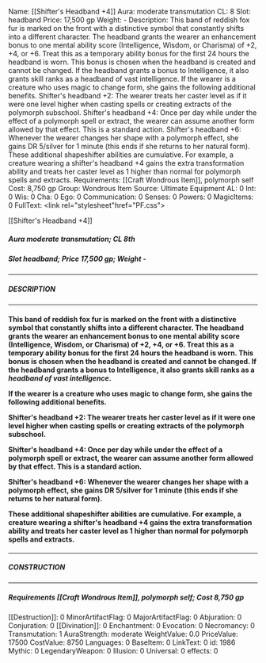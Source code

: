 Name: [[Shifter's Headband +4]]
Aura: moderate transmutation
CL: 8
Slot: headband
Price: 17,500 gp
Weight: -
Description: This band of reddish fox fur is marked on the front with a distinctive symbol that constantly shifts into a different character. The headband grants the wearer an enhancement bonus to one mental ability score (Intelligence, Wisdom, or Charisma) of +2, +4, or +6. Treat this as a temporary ability bonus for the first 24 hours the headband is worn. This bonus is chosen when the headband is created and cannot be changed. If the headband grants a bonus to Intelligence, it also grants skill ranks as a headband of vast intelligence. If the wearer is a creature who uses magic to change form, she gains the following additional benefits. Shifter's headband +2: The wearer treats her caster level as if it were one level higher when casting spells or creating extracts of the polymorph subschool. Shifter's headband +4: Once per day while under the effect of a polymorph spell or extract, the wearer can assume another form allowed by that effect. This is a standard action. Shifter's headband +6: Whenever the wearer changes her shape with a polymorph effect, she gains DR 5/silver for 1 minute (this ends if she returns to her natural form). These additional shapeshifter abilities are cumulative. For example, a creature wearing a shifter's headband +4 gains the extra transformation ability and treats her caster level as 1 higher than normal for polymorph spells and extracts.
Requirements: [[Craft Wondrous Item]], polymorph self
Cost: 8,750 gp
Group: Wondrous Item
Source: Ultimate Equipment
AL: 0
Int: 0
Wis: 0
Cha: 0
Ego: 0
Communication: 0
Senses: 0
Powers: 0
MagicItems: 0
FullText: <link rel="stylesheet"href="PF.css"><div class="heading"><p class="alignleft">[[Shifter's Headband +4]]</p><div style="clear: both;"></div></div><div><h5><b>Aura </b>moderate transmutation; <b>CL </b>8th</h5><h5><b>Slot </b>headband; <b>Price </b>17,500 gp; <b>Weight </b>-</h5></div><hr/><div><h5><b>DESCRIPTION</b></h5></div><hr/><div><h4><p>This band of reddish fox fur is marked on the front with a distinctive symbol that constantly shifts into a different character. The headband grants the wearer an enhancement bonus to one mental ability score (Intelligence, Wisdom, or Charisma) of +2, +4, or +6. Treat this as a temporary ability bonus for the first 24 hours the headband is worn. This bonus is chosen when the headband is created and cannot be changed. If the headband grants a bonus to Intelligence, it also grants skill ranks as a <i>headband of vast intelligence</i>. </p><p>If the wearer is a creature who uses magic to change form, she gains the following additional benefits. </p><p>Shifter's headband +2: The wearer treats her caster level as if it were one level higher when casting spells or creating extracts of the polymorph subschool. </p><p>Shifter's headband +4: Once per day while under the effect of a polymorph spell or extract, the wearer can assume another form allowed by that effect. This is a standard action. </p><p>Shifter's headband +6: Whenever the wearer changes her shape with a polymorph effect, she gains DR 5/silver for 1 minute (this ends if she returns to her natural form). </p><p>These additional shapeshifter abilities are cumulative. For example, a creature wearing a shifter's headband +4 gains the extra transformation ability and treats her caster level as 1 higher than normal for polymorph spells and extracts.</p></h4></div><hr/><div><h5><b>CONSTRUCTION</b></h5></div><hr/><div><h5><b>Requirements </b>[[Craft Wondrous Item]], <i>polymorph self</i>; <b>Cost </b>8,750 gp</h5></div>
[[Destruction]]: 0
MinorArtifactFlag: 0
MajorArtifactFlag: 0
Abjuration: 0
Conjuration: 0
[[Divination]]: 0
Enchantment: 0
Evocation: 0
Necromancy: 0
Transmutation: 1
AuraStrength: moderate
WeightValue: 0.0
PriceValue: 17500
CostValue: 8750
Languages: 0
BaseItem: 0
LinkText: 0
id: 1986
Mythic: 0
LegendaryWeapon: 0
Illusion: 0
Universal: 0
effects: 0
